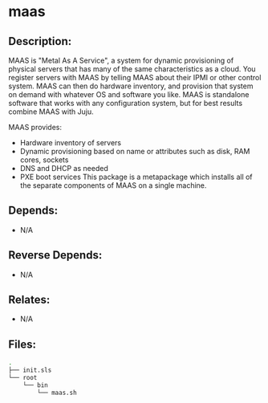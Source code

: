# maas

## Description:

MAAS is "Metal As A Service", a system for dynamic provisioning of physical servers that has many of the same characteristics as a cloud.  You register servers with MAAS by telling MAAS about their IPMI or other control system. MAAS can then do hardware inventory, and provision that system on demand with whatever OS and software you like.  MAAS is standalone software that works with any configuration system, but for best results combine MAAS with Juju.

MAAS provides:
* Hardware inventory of servers
* Dynamic provisioning based on name or attributes such as disk, RAM cores, sockets
* DNS and DHCP as needed
* PXE boot services
This package is a metapackage which installs all of the separate components of MAAS on a single machine.

## Depends:

  -  N/A

## Reverse Depends:

  -  N/A

## Relates:

  -  N/A

## Files:

```bash
.
├── init.sls
└── root
    └── bin
        └── maas.sh
```
